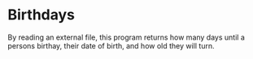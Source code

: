 # Birthdays

By reading an external file, this program returns how many days until a persons birthay, their date of birth, and how old they will turn. 

 
